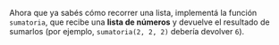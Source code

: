 Ahora que ya sabés cómo recorrer una lista, implementá la función `sumatoria`, que recibe una **lista de números** y devuelve el resultado de sumarlos (por ejemplo, `sumatoria(2, 2, 2)` debería devolver `6`).